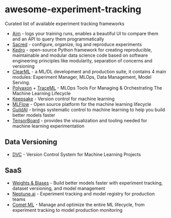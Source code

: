 # awesome-experiment-tracking
Curated list of available experiment tracking frameworks 

- [Aim](https://aimstack.io/) - logs your training runs, enables a beautiful UI to compare them and an API to query them programmatically
- [Sacred](https://github.com/IDSIA/sacred/) - configure, organize, log and reproduce experiments
- [Kedro](https://github.com/kedro-org/kedro) - open-source Python framework for creating reproducible, maintainable and modular data science code based on software engineering principles like modularity, separation of concerns and versioning
- [ClearML](https://github.com/allegroai/clearml) - a ML/DL development and production suite, it contains 4 main modules: Experiment Manager, MLOps, Data Management, Model Serving.
- [Polyaxon](https://polyaxon.com/) + [TraceML](https://github.com/polyaxon/traceml) - MLOps Tools For Managing & Orchestrating The Machine Learning Lifecycle
- [Keepsake](https://github.com/replicate/keepsake) - Version control for machine learning
- [MLFlow](https://github.com/mlflow/mlflow) - Open source platform for the machine learning lifecycle
- [GuildAI](https://guild.ai/) - brings systematic control to machine learning to help you build better models faster
- [TensorBoard](https://www.tensorflow.org/tensorboard/) - provides the visualization and tooling needed for machine learning experimentation

## Data Versioning

- [DVC](https://dvc.org/) - Version Control System for Machine Learning Projects

## SaaS

- [Weights & Biases](https://wandb.ai/site) - Build better models faster with experiment tracking, dataset versioning, and model management
- [Neptune.ai](https://neptune.ai/) - Experiment tracking and model registry for production teams 
- [Comet ML](https://www.comet.ml/site/) - Manage and optimize the entire ML lifecycle, from experiment tracking to model production monitoring
